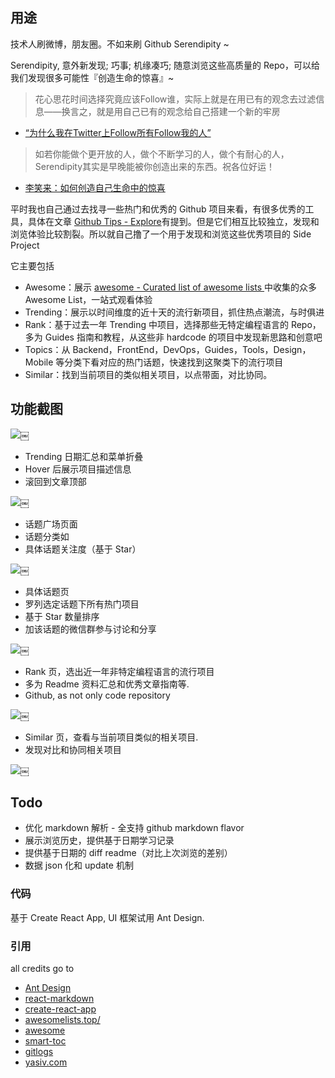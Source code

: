 
## 用途

技术人刷微博，朋友圈。不如来刷 Github Serendipity ~

Serendipity, 意外新发现; 巧事; 机缘凑巧; 随意浏览这些高质量的 Repo，可以给我们发现很多可能性『创造生命的惊喜』~

> 花心思花时间选择究竟应该Follow谁，实际上就是在用已有的观念去过滤信息——换言之，就是用自己已有的观念给自己搭建一个新的牢房

- [“为什么我在Twitter上Follow所有Follow我的人”](http://wordpress.lixiaolai.com/archives/8779.html)

> 如若你能做个更开放的人，做个不断学习的人，做个有耐心的人，Serendipity其实是早晚能被你创造出来的东西。祝各位好运！

- [李笑来：如何创造自己生命中的惊喜]()


平时我也自己通过去找寻一些热门和优秀的 Github 项目来看，有很多优秀的工具，具体在文章 [Github Tips - Explore](./github-explore-tips.md)有提到。但是它们相互比较独立，发现和浏览体验比较割裂。所以就自己撸了一个用于发现和浏览这些优秀项目的 Side Project

它主要包括

- Awesome：展示 [awesome - Curated list of awesome lists ](https://github.com/sindresorhus/awesome) 中收集的众多 Awesome List，一站式观看体验
- Trending：展示以时间维度的近十天的流行新项目，抓住热点潮流，与时俱进
- Rank：基于过去一年 Trending 中项目，选择那些无特定编程语言的 Repo，多为 Guides 指南和教程，从这些非 hardcode 的项目中发现新思路和创意吧
- Topics：从 Backend，FrontEnd，DevOps，Guides，Tools，Design，Mobile 等分类下看对应的热门话题，快速找到这聚类下的流行项目
- Similar：找到当前项目的类似相关项目，以点带面，对比协同。


## 功能截图

![](https://raw.githubusercontent.com/gaohailang/blog/master/source/gf17q1/media/14912956622191.jpg)￼


- Trending 日期汇总和菜单折叠
- Hover 后展示项目描述信息
- 滚回到文章顶部

![](https://raw.githubusercontent.com/gaohailang/blog/master/source/gf17q1/media/14912978442499.jpg)￼


- 话题广场页面
- 话题分类如
- 具体话题关注度（基于 Star）

![](https://raw.githubusercontent.com/gaohailang/blog/master/source/gf17q1/media/14912972594219.jpg)￼


- 具体话题页
- 罗列选定话题下所有热门项目
- 基于 Star 数量排序
- 加该话题的微信群参与讨论和分享

![](https://raw.githubusercontent.com/gaohailang/blog/master/source/gf17q1/media/14912974624939.jpg)￼


- Rank 页，选出近一年非特定编程语言的流行项目
- 多为 Readme 资料汇总和优秀文章指南等.
- Github, as not only code repository

![](https://raw.githubusercontent.com/gaohailang/blog/master/source/gf17q1/media/14912969678102.jpg)￼


- Similar 页，查看与当前项目类似的相关项目.
- 发现对比和协同相关项目

![](https://raw.githubusercontent.com/gaohailang/blog/master/source/gf17q1/media/14912968445752.jpg)￼



## Todo

- 优化 markdown 解析 - 全支持 github markdown flavor
- 展示浏览历史，提供基于日期学习记录
- 提供基于日期的 diff readme（对比上次浏览的差别）
- 数据 json 化和 update 机制


### 代码

基于 Create React App, UI 框架试用 Ant Design.

### 引用

all credits go to

- [Ant Design](https://ant.design)
- [react-markdown](https://github.com/rexxars/react-markdown)
- [create-react-app](https://github.com/facebookincubator/create-react-app)
- [awesomelists.top/](http://awesomelists.top/)
- [awesome](https://github.com/sindresorhus/awesome)
- [smart-toc](https://github.com/FallenMax/smart-toc)
- [gitlogs](gitlogs.com)
- [yasiv.com](yasiv.com/github)
